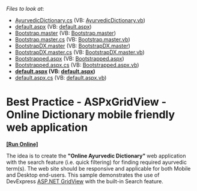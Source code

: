 <!-- default file list -->
*Files to look at*:

* [AyurvedicDictionary.cs](./CS/GridBestPractice/App_Code/AyurvedicDictionary.cs) (VB: [AyurvedicDictionary.vb](./VB/GridBestPractice/App_Code/AyurvedicDictionary.vb))
* [default.aspx](./CS/GridBestPractice/default.aspx) (VB: [default.aspx](./VB/GridBestPractice/default.aspx))
* [Bootstrap.master](./CS/GridBestPractice/dictionary/Bootstrap.master) (VB: [Bootstrap.master](./VB/GridBestPractice/dictionary/Bootstrap.master))
* [Bootstrap.master.cs](./CS/GridBestPractice/dictionary/Bootstrap.master.cs) (VB: [Bootstrap.master.vb](./VB/GridBestPractice/dictionary/Bootstrap.master.vb))
* [BootstrapDX.master](./CS/GridBestPractice/dictionary/BootstrapDX.master) (VB: [BootstrapDX.master](./VB/GridBestPractice/dictionary/BootstrapDX.master))
* [BootstrapDX.master.cs](./CS/GridBestPractice/dictionary/BootstrapDX.master.cs) (VB: [BootstrapDX.master.vb](./VB/GridBestPractice/dictionary/BootstrapDX.master.vb))
* [Bootstrapped.aspx](./CS/GridBestPractice/dictionary/Bootstrapped.aspx) (VB: [Bootstrapped.aspx](./VB/GridBestPractice/dictionary/Bootstrapped.aspx))
* [Bootstrapped.aspx.cs](./CS/GridBestPractice/dictionary/Bootstrapped.aspx.cs) (VB: [Bootstrapped.aspx.vb](./VB/GridBestPractice/dictionary/Bootstrapped.aspx.vb))
* **[default.aspx](./CS/GridBestPractice/dictionary/default.aspx) (VB: [default.aspx](./VB/GridBestPractice/dictionary/default.aspx))**
* [default.aspx.cs](./CS/GridBestPractice/dictionary/default.aspx.cs) (VB: [default.aspx.vb](./VB/GridBestPractice/dictionary/default.aspx.vb))
<!-- default file list end -->
# Best Practice - ASPxGridView - Online Dictionary mobile friendly web application
<!-- run online -->
**[[Run Online]](https://codecentral.devexpress.com/t476106)**
<!-- run online end -->


The idea is to create the <strong>"Online Ayurvedic Dictionary" </strong>web application with the search feature (i.e. quick filtering) for finding required ayurvedic term(s). The web site should be responsive and applicable for both Mobile and Desktop end-users. This sample demonstrates the use of DevExpress <a href="https://demos.devexpress.com/aspxgridviewdemos/">ASP.NET GridView</a> with the built-in Search feature.

<br/>


